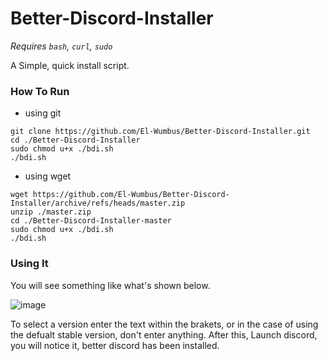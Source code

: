 Better-Discord-Installer
========================

*Requires `bash`, `curl`, `sudo`*

A Simple, quick install script.

### How To Run

* using git

```shell
git clone https://github.com/El-Wumbus/Better-Discord-Installer.git
cd ./Better-Discord-Installer
sudo chmod u+x ./bdi.sh
./bdi.sh
```

* using wget

```shell
wget https://github.com/El-Wumbus/Better-Discord-Installer/archive/refs/heads/master.zip
unzip ./master.zip
cd ./Better-Discord-Installer-master
sudo chmod u+x ./bdi.sh
./bdi.sh
```

### Using It

You will see something like what's shown below.

![image](https://user-images.githubusercontent.com/65889943/154802681-1f91da8f-ef5f-478a-88fb-203ad2b08316.png)

To select a version enter the text within the brakets, or in the case of using the defualt stable version, don't enter anything.
After this, Launch discord, you will notice it, better discord has been installed.
